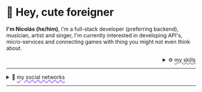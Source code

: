 # 👀 Hey, cute foreigner
**I'm Nicolás (he/him)**, i'm a full-stack developer (preferring backend), musician, artist and singer,  I'm currently interested in developing API's, micro-services and connecting games with thing you might not even think about.

<details>
  <summary align="right" style="font-size:14px;"> ⚙️ <span style="text-decoration:underline wavy #8c8c8c; text-decoration-thickness: .14rem;">my skills</span></summary>
  <hr style="margin-top:-1rem">
  <p align="center"> 
  <img src="https://skillicons.dev/icons?i=js,nodejs,react,php,py,cs,cpp,dotnet,bash,arduino,bots,linux,mysql,mongodb,nginx">
</p>
  </details>
  
---
<details>
    <summary style="font-size:14px;">👥 <span
            style="text-decoration:underline wavy #bc8dfc; text-decoration-thickness: .20rem;">my social networks</span>
    </summary>
    <hr style="margin-top:-1rem">
  <p align="center">
  <a style="display: block;" href="https://nikitacontreras.github.io/nikitacontreras/"><img src="https://img.shields.io/badge/portfolio-001?style=for-the-badge&logo=ko-fi&logoColor=white"></a>
  <a style="display: block;" href="https://www.linkedin.com/in/nikitastrike"><img src="https://img.shields.io/badge/LinkedIn-0A66C2?style=for-the-badge&logo=linkedin&logoColor=white"></a>
   <a style="display: block;" href="https://twitter.com/nikcontre"><img src="https://img.shields.io/badge/twitter-1DA1F2?style=for-the-badge&logo=twitter&logoColor=white"></a>
   <a style="display: block;" href="https://open.spotify.com/artist/27yHQqsBreMCdgWfxerH0R?si=b5322e91058d4156"><img src="https://img.shields.io/badge/spotify-1ED760?style=for-the-badge&logo=spotify&logoColor=white"></a></li>
   <a style="display: block;" href="https://www.youtube.com/@_STRIKEMEDIA_/"><img src="https://img.shields.io/youtube/channel/subscribers/UCm3XaWg7vq0LvIHlUJV2Qhg?style=for-the-badge"></a>
   </p>
</details>
 
 ---
